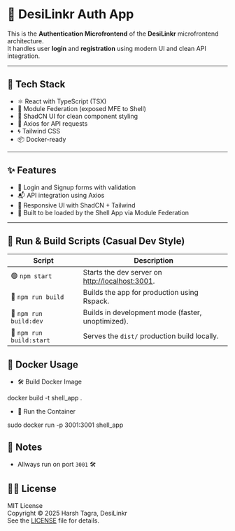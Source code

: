 # 🔐 DesiLinkr Auth App

This is the **Authentication Microfrontend** of the **DesiLinkr** microfrontend architecture.  
It handles user **login** and **registration** using modern UI and clean API integration.

---

## 🧠 Tech Stack

- ⚛️ React with TypeScript (TSX)
- 🧩 Module Federation (exposed MFE to Shell)
- 🧪 ShadCN UI for clean component styling
- 🔗 Axios for API requests
- 🌀 Tailwind CSS
- 📦 Docker-ready

---

## ✨ Features

- 🔐 Login and Signup forms with validation
- 📬 API integration using Axios
- 🎨 Responsive UI with ShadCN + Tailwind
- 🧩 Built to be loaded by the Shell App via Module Federation

---

## 🧪 Run & Build Scripts (Casual Dev Style)

| Script                   | Description                                                              |
| ------------------------ | ------------------------------------------------------------------------ |
| 🟢 `npm start`           | Starts the dev server on [http://localhost:3001](http://localhost:3001). |
| 🧱 `npm run build`       | Builds the app for production using Rspack.                              |
| 🧪 `npm run build:dev`   | Builds in development mode (faster, unoptimized).                        |
| 🚀 `npm run build:start` | Serves the `dist/` production build locally.                             |

## 🐳 Docker Usage

- 🛠 Build Docker Image

docker build -t shell_app .

- 🚀 Run the Container

sudo docker run -p 3001:3001 shell_app

## 📌 Notes

- Allways run on port `3001` 🛠️

## 🧑‍💻 License

MIT License  
Copyright © 2025 Harsh Tagra, DesiLinkr  
See the [LICENSE](./LICENSE) file for details.
